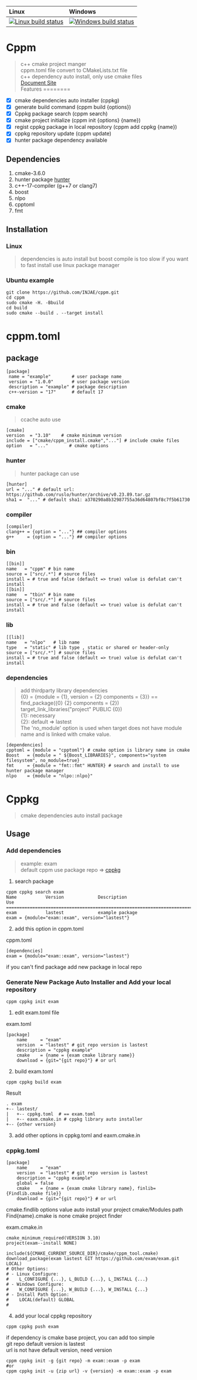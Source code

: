 |Linux|Windows|
|:----|:------|
[![Linux build status][1]][2] | [![Windows build status][3]][4] |

[1]: https://travis-ci.com/injae/cppm.svg?branch=master
[2]: https://travis-ci.com/injae/cppm
[3]: https://ci.appveyor.com/api/projects/status/6ovjp02higajbxhm?svg=true
[4]: https://ci.appveyor.com/project/injae/cppm

Cppm 
========
> c++ cmake project manger  
> cppm.toml file convert to CMakeLists.txt file   
> c++ dependency auto install, only use cmake files  
> [Document Site](https://injae.github.io/cppm/)  
Features
========
- [x] cmake dependencies auto installer (cppkg)
- [x] generate build command (cppm build {options})
- [x] Cppkg package search (cppm search)
- [x] cmake project initialize (cppm init {options} {name})
- [x] regist cppkg package in local repository (cppm add cppkg {name})
- [x] cppkg repository update (cppm update)
- [x] hunter package dependency available 

## Dependencies
1. cmake-3.6.0
2. hunter package [hunter](https://github.com/ruslo/hunter)  
2. c++-17-compiler (g++7 or clang7)
3. boost
4. nlpo
5. cpptoml
6. fmt

## Installation
### Linux
> dependencies is auto install but boost compile is too slow
> if you want to fast install
> use linux package manager
### Ubuntu example
```
git clone https://github.com/INJAE/cppm.git
cd cppm
sudo cmake -H. -Bbuild
cd build
sudo cmake --build . --target install
```

# cppm.toml
## package
```
[package]
 name = "example"        # user package name
 version = "1.0.0"       # user package version
 description = "example" # package description
 c++-version = "17"      # default 17 
 ```

### cmake
> ccache auto use
```
[cmake]
version  = "3.10"    # cmake minimum version
include = ["cmake/cppm_install.cmake","..."] # include cmake files
option   = "..."        # cmake options
```
### hunter
> hunter package can use
```
[hunter]
url = "..." # default url: https://github.com/ruslo/hunter/archive/v0.23.89.tar.gz
sha1 =  "..." # default sha1: a370290a8b32987755a36d64807bf8c7f5b61730
```

### compiler
```
[compiler]
clang++ = {option = "..."} ## compiler options
g++     = {option = "..."} ## compiler options
```
### bin
```
[[bin]]
name   = "cppm" # bin name
source = ["src/.*"] # source files
install = # true and false (default => true) value is defulat can't install
[[bin]]
name   = "tbin" # bin name
source = ["src/.*"] # source files
install = # true and false (default => true) value is defulat can't install
```

### lib
```
[[lib]]
name   = "nlpo"   # lib name
type   = "static" # lib type , static or shared or header-only
source = ["src/.*"] # source files 
install = # true and false (default => true) value is defulat can't install
```
### dependencies
> add thirdparty library dependencies  
> {0} = {module = {1}, version = {2} components = {3}} == find_package({0} {2} components = {2})  
> target_link_libraries("project" PUBLIC {0})  
> {1}: necessary  
> {2}: default => lastest  
> The 'no_module' option is used when target does not have module name 
> and is linked with cmake value.
```
[dependencies]
cpptoml = {module = "cpptoml"} # cmake option is library name in cmake
Boost   = {module = " ${Boost_LIBRARIES}", components="system filesystem", no_module=true} 
fmt     = {module = "fmt::fmt" HUNTER} # search and install to use hunter package manager
nlpo    = {module = "nlpo::nlpo}"
```

# Cppkg
> cmake dependencies auto install package

## Usage
### Add dependencies
> example: exam  
> default cppm use package repo => [cppkg](https://github.com/injae/cppkg.git)  
1. search package  
```
cppm cppkg search exam
Name           Version             Description                             Use                                                                   
=================================================================================================================================================
exam           lastest             example package                         exam = {module="exam::exam", version="lastest"}
```
2. add this option in cppm.toml

cppm.toml
```
[dependencies]
exam = {module="exam::exam", version="lastest"}
```

if you can't find package add new package in local repo

### Generate New Package Auto Installer and Add your local repository
```
cppm cppkg init exam
```
1. edit exam.toml file

exam.toml
``` 
[package]
    name     = "exam"
    version  = "lastest" # git repo version is lastest
    description = "cppkg example"
    cmake    = {name = {exam cmake library name}}
    download = {git="{git repo}"} # or url
```
2. build exam.toml
```
cppm cppkg build exam
```
Result
```
. exam
+-- lastest/
|   +-- cppkg.toml  # == exam.toml
|   +-- eaxm.cmake.in # cppkg library auto installer
+-- {other version}
```
3. add other options in cppkg.toml and eaxm.cmake.in

### cppkg.toml
```
[package]
    name     = "exam"
    version  = "lastest" # git repo version is lastest
    description = "cppkg example"
    global = false
    cmake    = {name = {exam cmake library name}, finlib={Findlib.cmake file}}
    download = {git="{git repo}"} # or url
```
cmake.findlib options value auto install your project cmake/Modules path  
Find{name}.cmake is none cmake project finder  

exam.cmake.in
```
cmake_minimum_required(VERSION 3.10)
project(exam--install NONE)

include(${CMAKE_CURRENT_SOURCE_DIR}/cmake/cppm_tool.cmake)
download_package(exam lastest GIT https://github.com/exam/exam.git   LOCAL)
# Other Options:
# - Linux Configure:
#    L_CONFIGURE {...}, L_BUILD {...}, L_INSTALL {...}
# - Windows Configure: 
#    W_CONFIGURE {...}, W_BUILD {...}, W_INSTALL {...}
# - Install Path Option:
#    LOCAL(default) GLOBAL
#    
```
4. add your local cppkg repository
```
cppm cppkg push exam
```
 if dependency is cmake base project, you can add too simple  
 git repo default version is lastest  
 url is not have default version, need version  
```
cppm cppkg init -g {git repo} -m exam::exam -p exam
#or
cppm cppkg init -u {zip url} -v {version} -m exam::exam -p exam 
```


